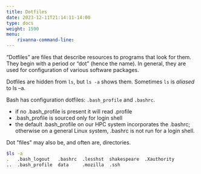 ```yaml
---
title: Dotfiles
date: 2023-12-11T21:14:11-14:00
type: docs 
weight: 1590
menu: 
    rivanna-command-line:
---
```


“Dotfiles” are files that describe resources to programs that look for them.  They begin with a period or “dot” (hence the name).  In general, they are used for configuration of various software packages.  

Dotfiles are hidden from `ls`, but `ls -a` shows them.  Sometimes `ls` is _aliased_ to ls –a.

Bash has configuration dotfiles: `.bash_profile` and `.bashrc`.
  * if no .bash_profile is present it will read .profile
  * .bash_profile is sourced only for login shell
  * the default .bash_profile on our HPC system incorporates the .bashrc; otherwise on a general Linux system, .bashrc is not run for a login shell.

Dot "files" may also be, and often are, directories.

```bash
$ls -a
.   .bash_logout   .bashrc  .lesshst  shakespeare  .Xauthority
..  .bash_profile  data     .mozilla  .ssh
```
